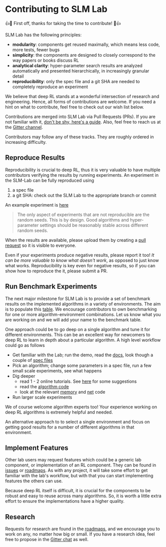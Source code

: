 # Contributing to SLM Lab

:+1::tada: First off, thanks for taking the time to contribute! :tada::+1:

SLM Lab has the following principles:
- **modularity**: components get reused maximally, which means less code, more tests, fewer bugs
- **simplicity**: the components are designed to closely correspond to the way papers or books discuss RL
- **analytical clarity**: hyper-parameter search results are analyzed automatically and presented hierarchically, in increasingly granular detail
- **reproducibility**: only the spec file and a git SHA are needed to completely reproduce an experiment

We believe that deep RL stands at a wonderful intersection of research and engineering. Hence, all forms of contributions are welcome. If you need a hint on what to contribute, feel free to check out our wish list below.

Contributions are merged into SLM Lab via Pull Requests (PRs). If you are not familiar with it, [don't be shy, here's a guide](https://opensource.guide/how-to-contribute/#opening-a-pull-request). Also, feel free to reach us at the [Gitter channel](https://gitter.im/SLM-Lab/SLM-Lab).

Contributors may follow any of these tracks. They are roughly ordered in increasing difficulty.

## Reproduce Results

Reproducibility is crucial to deep RL, thus it is very valuable to have multiple contributors verifying the results by running experiments. An experiment in the SLM-Lab can be fully reproduced using
1. a spec file
2. a git SHA: check out the SLM Lab to the appropriate branch or commit

An example experiment is [here](todo)

>The only aspect of experiments that are not reproducible are the random seeds. This is by design. Good algorithms and hyper-parameter settings should be reasonably stable across different random seeds.

When the results are available, please upload them by creating a [pull request](https://github.com/kengz/SLM-Lab/pulls) so it is visible to everyone.

Even if your experiments produce negative results, please report it too! *It can be more valuable to know what doesn't work*, as opposed to just know what works. Reproducibility is key even for negative results, so if you can show how to reproduce the it, please submit a PR.

## Run Benchmark Experiments

The next major milestone for SLM Lab is to provide a set of benchmark results on the implemented algorithms in a variety of environments. The aim is to populate this [table](BENCHMARK.md). We encourage contributors to own benchmarking for one or more algorithm-environment combinations. Let us know what you are working on and we will add your name to the benchmark table.

One approach could be to go deep on a single algorithm and tune it for different environments. This can be an excellent way for newcomers to deep RL to learn in depth about a particular algorithm. A high level workflow could go as follows
- Get familiar with the Lab; run the demo, read the [docs](https://kengz.gitbooks.io/slm-lab/content/), look though a couple of [spec files](https://github.com/kengz/SLM-Lab/tree/master/slm_lab/spec)
- Pick an algorithm; change some parameters in a spec file, run a few small scale experiments, see what happens
- Dig deeper
  - read 1 - 2 online tutorials. See [here](TUTORIALS.md) for some suggestions
  - read the [algorithm code](https://github.com/kengz/SLM-Lab/tree/master/slm_lab/agent/algorithm)
  - look at the relevant [memory](https://github.com/kengz/SLM-Lab/tree/master/slm_lab/agent/memory) and [net](https://github.com/kengz/SLM-Lab/tree/master/slm_lab/agent/net) code
- Run larger scale experiments

We of course welcome algorithm experts too! Your experience working on deep RL algorithms is extremely helpful and needed.

An alternative approach to to select a single environment and focus on getting good results for a number of different algorithms in that environment.

## Implement Features

Other lab users may request features which could be a generic lab component, or implementation of an RL component. They can be found in [issues](https://github.com/kengz/SLM-Lab/issues) or [roadmaps](https://github.com/kengz/SLM-Lab/projects/3). As with any project, it will take some effort to get familiar with the lab's workflow, but with that you can start implementing features the others can use.

Because deep RL itself is difficult, it is crucial for the components to be robust and easy to reuse across many algorithms. So, it is worth a little extra effort to ensure the implementations have a higher quality.

## Research

Requests for research are found in the [roadmaps](https://github.com/kengz/SLM-Lab/projects/3), and we encourage you to work on any, no matter how big or small. If you have a research idea, feel free to propose in the [Gitter chat](https://gitter.im/SLM-Lab/SLM-Lab) as well.
